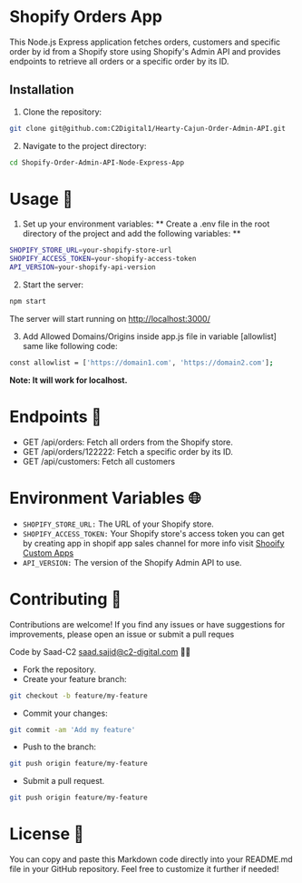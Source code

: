 # Shopify Orders App

This Node.js Express application fetches orders, customers and specific order by id from a Shopify store using Shopify's Admin API and provides endpoints to retrieve all orders or a specific order by its ID.

## Installation

1. Clone the repository:

```bash
git clone git@github.com:C2Digital1/Hearty-Cajun-Order-Admin-API.git 
```


2. Navigate to the project directory:

```bash
cd Shopify-Order-Admin-API-Node-Express-App
```
# Usage 🚀

1. Set up your environment variables:
** Create a .env file in the root directory of the project and add the following variables: **

```bash
SHOPIFY_STORE_URL=your-shopify-store-url
SHOPIFY_ACCESS_TOKEN=your-shopify-access-token
API_VERSION=your-shopify-api-version
```
2. Start the server:

```bash
npm start
```
The server will start running on [http://localhost:3000/](http://localhost:3000/)

3. Add Allowed Domains/Origins inside app.js file in variable [allowlist] same like following code:

```bash
const allowlist = ['https://domain1.com', 'https://domain2.com'];
```
**Note: It will work for localhost.**

# Endpoints 📝

+ GET /api/orders: Fetch all orders from the Shopify store.
+ GET /api/orders/122222: Fetch a specific order by its ID.
+ GET /api/customers: Fetch all customers

# Environment Variables 🌐

+ `SHOPIFY_STORE_URL:` The URL of your Shopify store.
+ `SHOPIFY_ACCESS_TOKEN:` Your Shopify store's access token you can get by creating app in shopif app sales channel for more info visit [Shooify Custom Apps](https://help.shopify.com/en/manual/apps/app-types/custom-apps)
+ `API_VERSION:` The version of the Shopify Admin API to use.

# Contributing 🤝

Contributions are welcome! If you find any issues or have suggestions for improvements, please open an issue or submit a pull reques

Code by Saad-C2 [saad.sajid@c2-digital.com](saad.sajid@c2-digital.com) 👨‍💻
+ Fork the repository.
+ Create your feature branch:

```bash
git checkout -b feature/my-feature
```
+ Commit your changes:

```bash
git commit -am 'Add my feature'
```

+ Push to the branch:

```bash
git push origin feature/my-feature
```

+ Submit a pull request.

```bash
git push origin feature/my-feature
```
# License 📄

You can copy and paste this Markdown code directly into your README.md file in your GitHub repository. Feel free to customize it further if needed!